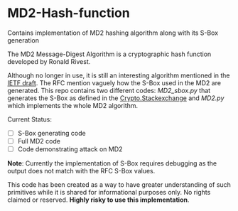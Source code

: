 # MD2-Hash-function
Contains implementation of MD2 hashing algorithm along with its S-Box generation

The MD2 Message-Digest Algorithm is a cryptographic hash function developed by Ronald Rivest.

Although no longer in use, it is still an interesting algorithm mentioned in the [IETF draft](https://tools.ietf.org/html/rfc1319).
The RFC mention vaguely how the S-Box used in the MD2 are generated. This repo contains two different codes: *MD2_sbox.py* that
generates the S-Box as defined in the [Crypto.Stackexchange](https://crypto.stackexchange.com/questions/11935/how-is-the-md2-hash-function-s-table-constructed-from-pi/18444#18444) and *MD2.py* which implements the whole MD2 algorithm.

Current Status:

- [ ] S-Box generating code
- [ ] Full MD2 code
- [ ] Code demonstrating attack on MD2

**Note**: Currently the implementation of S-Box requires debugging as the output does not match with the RFC S-Box values.

This code has been created as a way to have greater understanding of such primitives while it is shared for informational purposes only. No rights claimed or reserved.
**Highly risky to use this implementation**.
